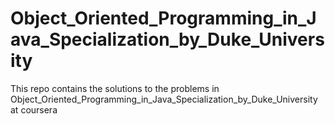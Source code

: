 # Object_Oriented_Programming_in_Java_Specialization_by_Duke_University
This repo contains the solutions to the problems in Object_Oriented_Programming_in_Java_Specialization_by_Duke_University at coursera
